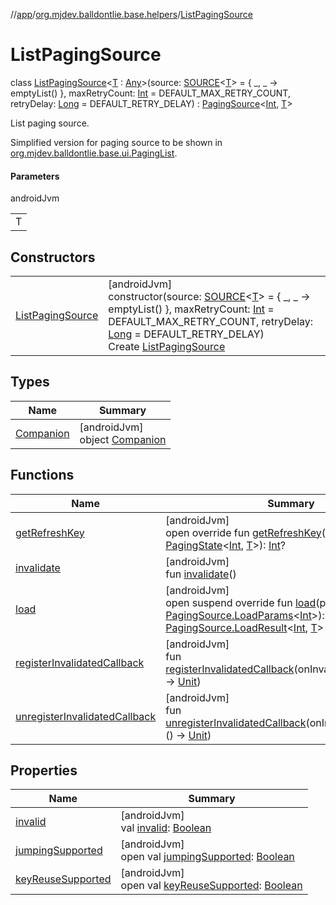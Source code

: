 //[app](../../../index.md)/[org.mjdev.balldontlie.base.helpers](../index.md)/[ListPagingSource](index.md)

# ListPagingSource

class [ListPagingSource](index.md)&lt;[T](index.md) : [Any](https://kotlinlang.org/api/latest/jvm/stdlib/kotlin/-any/index.html)&gt;(source: [SOURCE](../index.md#1428666533%2FClasslikes%2F-912451524)&lt;[T](index.md)&gt; = { _, _ -&gt; emptyList() }, maxRetryCount: [Int](https://kotlinlang.org/api/latest/jvm/stdlib/kotlin/-int/index.html) = DEFAULT_MAX_RETRY_COUNT, retryDelay: [Long](https://kotlinlang.org/api/latest/jvm/stdlib/kotlin/-long/index.html) = DEFAULT_RETRY_DELAY) : [PagingSource](https://developer.android.com/reference/kotlin/androidx/paging/PagingSource.html)&lt;[Int](https://kotlinlang.org/api/latest/jvm/stdlib/kotlin/-int/index.html), [T](index.md)&gt; 

List paging source.

Simplified version for paging source to be shown in [org.mjdev.balldontlie.base.ui.PagingList](../../org.mjdev.balldontlie.base.ui/-paging-list.md).

#### Parameters

androidJvm

| |
|---|
| T |

## Constructors

| | |
|---|---|
| [ListPagingSource](-list-paging-source.md) | [androidJvm]<br>constructor(source: [SOURCE](../index.md#1428666533%2FClasslikes%2F-912451524)&lt;[T](index.md)&gt; = { _, _ -&gt; emptyList() }, maxRetryCount: [Int](https://kotlinlang.org/api/latest/jvm/stdlib/kotlin/-int/index.html) = DEFAULT_MAX_RETRY_COUNT, retryDelay: [Long](https://kotlinlang.org/api/latest/jvm/stdlib/kotlin/-long/index.html) = DEFAULT_RETRY_DELAY)<br>Create [ListPagingSource](index.md) |

## Types

| Name | Summary |
|---|---|
| [Companion](-companion/index.md) | [androidJvm]<br>object [Companion](-companion/index.md) |

## Functions

| Name | Summary |
|---|---|
| [getRefreshKey](get-refresh-key.md) | [androidJvm]<br>open override fun [getRefreshKey](get-refresh-key.md)(state: [PagingState](https://developer.android.com/reference/kotlin/androidx/paging/PagingState.html)&lt;[Int](https://kotlinlang.org/api/latest/jvm/stdlib/kotlin/-int/index.html), [T](index.md)&gt;): [Int](https://kotlinlang.org/api/latest/jvm/stdlib/kotlin/-int/index.html)? |
| [invalidate](index.md#1106667736%2FFunctions%2F-912451524) | [androidJvm]<br>fun [invalidate](index.md#1106667736%2FFunctions%2F-912451524)() |
| [load](load.md) | [androidJvm]<br>open suspend override fun [load](load.md)(params: [PagingSource.LoadParams](https://developer.android.com/reference/kotlin/androidx/paging/PagingSource.LoadParams.html)&lt;[Int](https://kotlinlang.org/api/latest/jvm/stdlib/kotlin/-int/index.html)&gt;): [PagingSource.LoadResult](https://developer.android.com/reference/kotlin/androidx/paging/PagingSource.LoadResult.html)&lt;[Int](https://kotlinlang.org/api/latest/jvm/stdlib/kotlin/-int/index.html), [T](index.md)&gt; |
| [registerInvalidatedCallback](index.md#-395603798%2FFunctions%2F-912451524) | [androidJvm]<br>fun [registerInvalidatedCallback](index.md#-395603798%2FFunctions%2F-912451524)(onInvalidatedCallback: () -&gt; [Unit](https://kotlinlang.org/api/latest/jvm/stdlib/kotlin/-unit/index.html)) |
| [unregisterInvalidatedCallback](index.md#814983601%2FFunctions%2F-912451524) | [androidJvm]<br>fun [unregisterInvalidatedCallback](index.md#814983601%2FFunctions%2F-912451524)(onInvalidatedCallback: () -&gt; [Unit](https://kotlinlang.org/api/latest/jvm/stdlib/kotlin/-unit/index.html)) |

## Properties

| Name | Summary |
|---|---|
| [invalid](index.md#-162919568%2FProperties%2F-912451524) | [androidJvm]<br>val [invalid](index.md#-162919568%2FProperties%2F-912451524): [Boolean](https://kotlinlang.org/api/latest/jvm/stdlib/kotlin/-boolean/index.html) |
| [jumpingSupported](index.md#242546777%2FProperties%2F-912451524) | [androidJvm]<br>open val [jumpingSupported](index.md#242546777%2FProperties%2F-912451524): [Boolean](https://kotlinlang.org/api/latest/jvm/stdlib/kotlin/-boolean/index.html) |
| [keyReuseSupported](index.md#-439827890%2FProperties%2F-912451524) | [androidJvm]<br>open val [keyReuseSupported](index.md#-439827890%2FProperties%2F-912451524): [Boolean](https://kotlinlang.org/api/latest/jvm/stdlib/kotlin/-boolean/index.html) |
